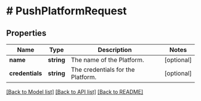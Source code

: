 # # PushPlatformRequest

## Properties

Name | Type | Description | Notes
------------ | ------------- | ------------- | -------------
**name** | **string** | The name of the Platform. | [optional]
**credentials** | **string** | The credentials for the Platform. | [optional]

[[Back to Model list]](../../README.md#models) [[Back to API list]](../../README.md#endpoints) [[Back to README]](../../README.md)
